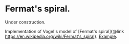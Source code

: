 # Fermat's spiral.

Under construction.

Implementation of Vogel's model of [Fermat's spiral]{@link https://en.wikipedia.org/wiki/Fermat's_spiral}. <a href="../Examples/index.html" target="_blank">Example</a>.
